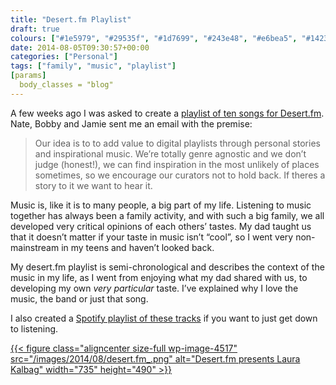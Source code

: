 ```yaml
---
title: "Desert.fm Playlist"
draft: true
colours: ["#1e5979", "#29535f", "#1d7699", "#243e48", "#e6bea5", "#142328", "#9babc5"]
date: 2014-08-05T09:30:57+00:00
categories: ["Personal"]
tags: ["family", "music", "playlist"]
[params]
  body_classes = "blog"
---
```


A few weeks ago I was asked to create a [playlist of ten songs for Desert.fm](http://www.desert.fm/laura-kalbag.html). Nate, Bobby and Jamie sent me an email with the premise:

> Our idea is to to add value to digital playlists through personal stories and inspirational music. We’re totally genre agnostic and we don’t judge (honest!), we can find inspiration in the most unlikely of places sometimes, so we encourage our curators not to hold back. If theres a story to it we want to hear it.

Music is, like it is to many people, a big part of my life. Listening to music together has always been a family activity, and with such a big family, we all developed very critical opinions of each others’ tastes. My dad taught us that it doesn’t matter if your taste in music isn’t “cool”, so I went very non-mainstream in my teens and haven’t looked back.

My desert.fm playlist is semi-chronological and describes the context of the music in my life, as I went from enjoying what my dad shared with us, to developing my own *very particular* taste. I’ve explained why I love the music, the band or just that song.

I also created a [Spotify playlist of these tracks](http://open.spotify.com/user/laurakalbag/playlist/0cPri8LcgM6XgoNcILuDO2) if you want to just get down to listening.

[{{< figure class="aligncenter size-full wp-image-4517" src="/images/2014/08/desert.fm_.png" alt="Desert.fm presents Laura Kalbag" width="735" height="490" >}}](http://www.desert.fm/laura-kalbag.html)

	